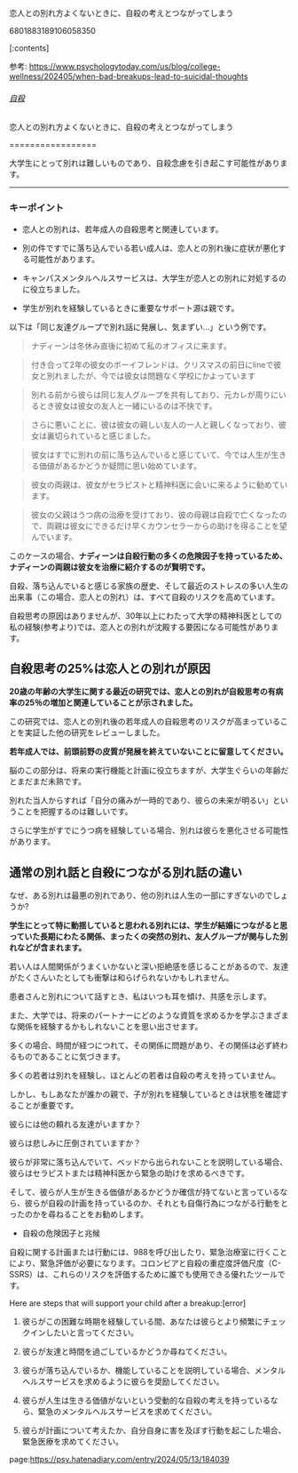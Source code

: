 恋人との別れ方よくないときに、自殺の考えとつながってしまう

6801883189106058350

[:contents]





参考: https://www.psychologytoday.com/us/blog/college-wellness/202405/when-bad-breakups-lead-to-suicidal-thoughts







###### [自殺](/us/basics/suicide)





恋人との別れ方よくないときに、自殺の考えとつながってしまう

=================





大学生にとって別れは難しいものであり、自殺念慮を引き起こす可能性があります。

------------------------------------------------------------------------------------------









### キーポイント





* 恋人との別れは、若年成人の自殺思考と関連しています。

* 別の件ですでに落ち込んでいる若い成人は、恋人との別れ後に症状が悪化する可能性があります。

* キャンパスメンタルヘルスサービスは、大学生が恋人との別れに対処するのに役立ちました。

* 学生が別れを経験しているときに重要なサポート源は親です。







以下は「同じ友達グループで別れ話に発展し、気まずい...」という例です。



> ナディーンは冬休み直後に初めて私のオフィスに来ます。

> 付き合って2年の彼女のボーイフレンドは、クリスマスの前日にlineで彼女と別れましたが、今では彼女は問題なく学校にかよっています

> 別れる前から彼らは同じ友人グループを共有しており、元カレが周りにいるとき彼女は彼女の友人と一緒にいるのは不快です。

> さらに悪いことに、彼は彼女の親しい友人の一人と親しくなっており、彼女は裏切られていると感じました。

> 

> 彼女はすでに別れの前に落ち込んでいると感じていて、今では人生が生きる価値があるかどうか疑問に思い始めています。

> 彼女の両親は、彼女がセラピストと精神科医に会いに来るように勧めています。

> 彼女の父親はうつ病の治療を受けており、彼の母親は自殺で亡くなったので、両親は彼女にできるだけ早くカウンセラーからの助けを得ることを望んでいます。





このケースの場合、**ナディーンは自殺行動の多くの危険因子を持っているため、ナディーンの両親は彼女を治療に紹介するのが賢明です。**



自殺、落ち込んでいると感じる家族の歴史、そして最近のストレスの多い人生の出来事（この場合、恋人との別れ）は、すべて自殺のリスクを高めています。

自殺思考の原因はありませんが、30年以上にわたって大学の精神科医としての私の経験(参考より)では、恋人との別れが沈殿する要因になる可能性があります。





## 自殺思考の25%は恋人との別れが原因



**20歳の年齢の大学生に関する最近の研究では、恋人との別れが自殺思考の有病率の25％の増加と関連していることが示されました。**



この研究では、恋人との別れ後の若年成人の自殺思考のリスクが高まっていることを実証した他の研究をレビューしました。

**若年成人では、前頭前野の皮質が発展を終えていないことに留意してください。** 

脳のこの部分は、将来の実行機能と計画に役立ちますが、大学生ぐらいの年齢だとまだまだ未熟です。



別れた当人からすれば「自分の痛みが一時的であり、彼らの未来が明るい」ということを把握するのは難しいです。

さらに学生がすでにうつ病を経験している場合、別れは彼らを悪化させる可能性があります。





## 通常の別れ話と自殺につながる別れ話の違い



なぜ、ある別れは最悪の別れであり、他の別れは人生の一部にすぎないのでしょうか?

**学生にとって特に動揺していると思われる別れには、学生が結婚につながると思っていた長期にわたる関係、まったくの突然の別れ、友人グループが関与した別れなどが含まれます。**

若い人は人間関係がうまくいかないと深い拒絶感を感じることがあるので、友達がたくさんいたとしても衝撃は和らげられないかもしれません。





患者さんと別れについて話すとき、私はいつも耳を傾け、共感を示します。

また、大学では、将来のパートナーにどのような資質を求めるかを学ぶさまざまな関係を経験するかもしれないことを思い出させます。

多くの場合、時間が経つにつれて、その関係に問題があり、その関係は必ず終わるものであることに気づきます。





多くの若者は別れを経験し、ほとんどの若者は自殺の考えを持っていません。

しかし、もしあなたが誰かの親で、子が別れを経験しているときは状態を確認することが重要です。

彼らには他の頼れる友達がいますか？

彼らは悲しみに圧倒されていますか？



彼らが非常に落ち込んでいて、ベッドから出られないことを説明している場合、彼らはセラピストまたは精神科医から緊急の助けを求めるべきです。

そして、彼らが人生が生きる価値があるかどうか確信が持てないと言っているなら、彼らが自殺の計画を持っているのか、それとも自傷行為につながる行動をとったのかを尋ねることをお勧めします。









* 自殺の危険因子と兆候







自殺に関する計画または行動には、988を呼び出したり、緊急治療室に行くことにより、緊急評価が必要になります。コロンビアと自殺の重症度評価尺度（C-SSRS）は、これらのリスクを評価するために誰でも使用できる優れたツールです。





Here are steps that will support your child after a breakup:[error]







1. 彼らがこの困難な時期を経験している間、あなたは彼らとより頻繁にチェックインしたいと言ってください。

2. 彼らが友達と時間を過ごしているかどうか尋ねてください。

3. 彼らが落ち込んでいるか、機能していることを説明している場合、メンタルヘルスサービスを求めるように彼らを奨励してください。

4. 彼らが人生は生きる価値がないという受動的な自殺の考えを持っているなら、緊急のメンタルヘルスサービスを求めてください。

5. 彼らが計画について考えたか、自分自身に害を及ぼす行動を起こした場合、緊急医療を求めてください。













page:https://psy.hatenadiary.com/entry/2024/05/13/184039

